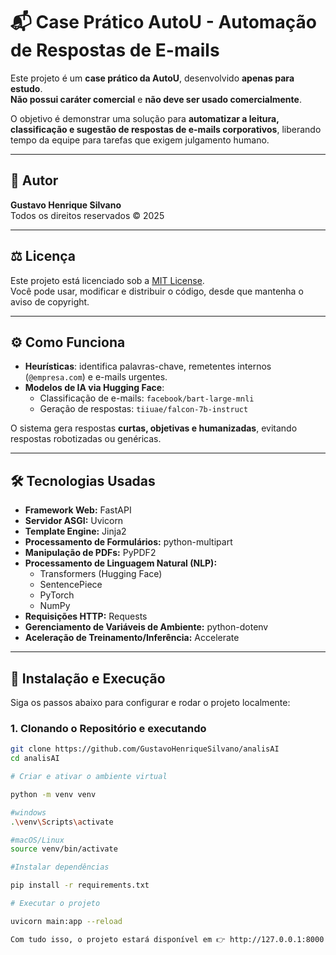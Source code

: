 # 📬 Case Prático AutoU - Automação de Respostas de E-mails

Este projeto é um **case prático da AutoU**, desenvolvido **apenas para estudo**.  
**Não possui caráter comercial** e **não deve ser usado comercialmente**.

O objetivo é demonstrar uma solução para **automatizar a leitura, classificação e sugestão de respostas de e-mails corporativos**, liberando tempo da equipe para tarefas que exigem julgamento humano.

---

## 👤 Autor

**Gustavo Henrique Silvano**  
Todos os direitos reservados © 2025

---

## ⚖️ Licença

Este projeto está licenciado sob a [MIT License](./LICENSE).  
Você pode usar, modificar e distribuir o código, desde que mantenha o aviso de copyright.

---

## ⚙️ Como Funciona

- **Heurísticas**: identifica palavras-chave, remetentes internos (`@empresa.com`) e e-mails urgentes.  
- **Modelos de IA via Hugging Face**:
  - Classificação de e-mails: `facebook/bart-large-mnli`
  - Geração de respostas: `tiiuae/falcon-7b-instruct`

O sistema gera respostas **curtas, objetivas e humanizadas**, evitando respostas robotizadas ou genéricas.

---

## 🛠 Tecnologias Usadas

- **Framework Web:** FastAPI  
- **Servidor ASGI:** Uvicorn  
- **Template Engine:** Jinja2  
- **Processamento de Formulários:** python-multipart  
- **Manipulação de PDFs:** PyPDF2  
- **Processamento de Linguagem Natural (NLP):**
  - Transformers (Hugging Face)
  - SentencePiece
  - PyTorch
  - NumPy
- **Requisições HTTP:** Requests  
- **Gerenciamento de Variáveis de Ambiente:** python-dotenv  
- **Aceleração de Treinamento/Inferência:** Accelerate

---

## 🚀 Instalação e Execução

Siga os passos abaixo para configurar e rodar o projeto localmente:

### 1. Clonando o Repositório e executando

```bash
git clone https://github.com/GustavoHenriqueSilvano/analisAI
cd analisAI

# Criar e ativar o ambiente virtual

python -m venv venv

#windows
.\venv\Scripts\activate  

#macOS/Linux
source venv/bin/activate  

#Instalar dependências

pip install -r requirements.txt

# Executar o projeto

uvicorn main:app --reload  

Com tudo isso, o projeto estará disponível em 👉 http://127.0.0.1:8000



